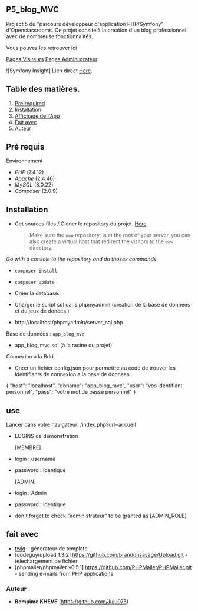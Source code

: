 ## P5_blog_MVC

Project 5 du "parcours développeur d'application PHP/Symfony" d'Openclassrooms.
Ce projet consite à la création d'un blog professionnel avec de nombreuse fonctionnalités.

Vous pouvez les retrouver ici

[Pages Visiteurs](https://github.com/Juju075/Openclassrooms/issues/83)
[Pages Administrateur](https://github.com/Juju075/Openclassrooms/issues/84).

![Symfony Insight] Lien direct [Here](https://insight.symfony.com/projects/403dd71c-1a0a-494d-a6c9-6ff6ad861691/analyses/88).

## Table des matières.

1. [Pre required](#Pré-requis)
2. [Installation](#Instalation)
3. [Affichage de l'App](#use)
4. [Fait avec](#Fait-avec)
5. [Auteur](#Auteur)

## Pré requis

Environnement

- _PHP_ (7.4.12)
- _Apache_ (2.4.46)
- _MySQL_ (8.0.22)
- _Composer_ (2.0.9)

## Installation

- Get sources files / Cloner le repository du projet. [Here](https://github.com/Juju075/Openclassrooms)
  > Make sure the `www` repository, is at the root of your server, you can also create a virtual host that redirect the visitors to the `www` directory.

_Go with a console to the repository and do thoses commands_

- `composer install`
- `composer update`

- Créer la database.
- Charger le script sql dans phpmyadmin (creation de la base de données et du jeux de donees.)
- http://localhost/phpmyadmin/server_sql.php

Base de données : `app_blog_mvc`

- app_blog_mvc.sql (à la racine du projet)

Connexion a la Bdd.

- Creer un fichier config.json
  pour permettre au code de trouver les identifiants
  de connexion a la base de donnees.

{
"host": "localhost",
"dbname": "app_blog_mvc",
"user": "vos identifiant personnel",
"pass": "votre mot de passe personnel"
}

## use

Lancer dans votre navigateur:
/index.php?url=accueil

- LOGINS de demonstration

  [MEMBRE]

- login : username
- password : identique

  [ADMIN]

- login : Admin
- password : identique
- don't forget to check "administrateur" to be granted as [ADMIN_ROLE]

## fait avec

- [twig](https://twig.symfony.com/) - génerateur de template
- [codeguy/upload 1.3.2] https://github.com/brandonsavage/Upload.git - telechargement de fichier
- [phpmailer/phpmailer v6.5.1] https://github.com/PHPMailer/PHPMailer.git - sending e-mails from PHP applications

### Auteur

- **Bempime KHEVE** (https://github.com/Juju075)
